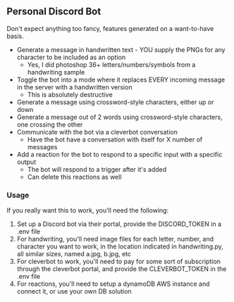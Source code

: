 ## Personal Discord Bot

Don't expect anything too fancy, features generated on a want-to-have basis.

- Generate a message in handwritten text - YOU supply the PNGs for any character to be included as an option
	- Yes, I did photoshop 36+ letters/numbers/symbols from a handwriting sample
- Toggle the bot into a mode where it replaces EVERY incoming message in the server with a handwritten version
	- This is absolutely destructive
- Generate a message using crossword-style characters, either up or down
- Generate a message out of 2 words using crossword-style characters, one crossing the other
- Communicate with the bot via a cleverbot conversation
	- Have the bot have a conversation with itself for X number of messages
- Add a reaction for the bot to respond to a specific input with a specific output
	- The bot will respond to a trigger after it's added
	- Can delete this reactions as well

### Usage

If you really want this to work, you'll need the following:

1. Set up a Discord bot via their portal, provide the DISCORD_TOKEN in a .env file
2. For handwriting, you'll need image files for each letter, number, and character you want to work, in the location indicated in handwriting.py, all similar sizes, named a.jpg, b.jpg, etc
3. For cleverbot to work, you'll need to pay for some sort of subscription through the cleverbot portal, and provide the CLEVERBOT_TOKEN in the .env file 
4. For reactions, you'll need to setup a dynamoDB AWS instance and connect it, or use your own DB solution

